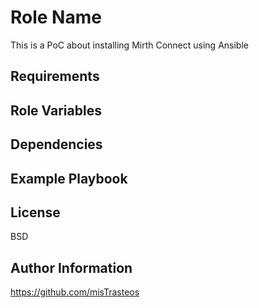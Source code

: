 Role Name
=========

This is a PoC about installing Mirth Connect using Ansible

Requirements
------------

Role Variables
--------------

Dependencies
------------

Example Playbook
----------------

License
-------

BSD

Author Information
------------------
https://github.com/misTrasteos
